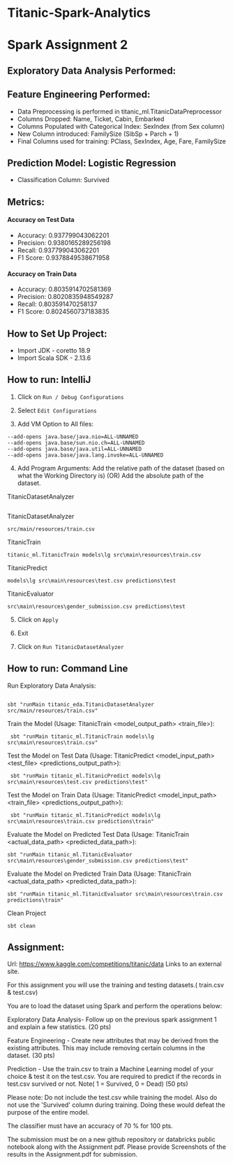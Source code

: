 # Titanic-Spark-Analytics
# Spark Assignment 2

## Exploratory Data Analysis Performed:

## Feature Engineering Performed:
- Data Preprocessing is performed in titanic_ml.TitanicDataPreprocessor
- Columns Dropped: Name, Ticket, Cabin, Embarked
- Columns Populated with Categorical Index: SexIndex (from Sex column)
- New Column introduced: FamilySize (SibSp + Parch + 1)
- Final Columns used for training: PClass, SexIndex, Age, Fare, FamilySize

## Prediction Model: Logistic Regression
- Classification Column: Survived

## Metrics:

#### Accuracy on Test Data
- Accuracy: 0.937799043062201
- Precision: 0.9380165289256198
- Recall: 0.937799043062201
- F1 Score: 0.9378849538671958

#### Accuracy on Train Data
- Accuracy: 0.8035914702581369
- Precision: 0.8020835948549287
- Recall: 0.803591470258137
- F1 Score: 0.8024560737183835

## How to Set Up Project:
- Import JDK - coretto 18.9
- Import Scala SDK - 2.13.6

## How to run: IntelliJ
1. Click on `Run / Debug Configurations`

2. Select `Edit Configurations`

3. Add VM Option to All files:
```
--add-opens java.base/java.nio=ALL-UNNAMED 
--add-opens java.base/sun.nio.ch=ALL-UNNAMED 
--add-opens java.base/java.util=ALL-UNNAMED 
--add-opens java.base/java.lang.invoke=ALL-UNNAMED 
```

4. Add Program Arguments:
   Add the relative path of the dataset (based on what the Working Directory is) (OR) Add the absolute path of the dataset.

TitanicDatasetAnalyzer 
```

```

TitanicDatasetAnalyzer
```
src/main/resources/train.csv
```

TitanicTrain
```
titanic_ml.TitanicTrain models\lg src\main\resources\train.csv
```

TitanicPredict
```
models\lg src\main\resources\test.csv predictions\test
```

TitanicEvaluator
```
src\main\resources\gender_submission.csv predictions\test
```

5. Click on `Apply`

6. Exit

7. Click on `Run TitanicDatasetAnalyzer`


## How to run: Command Line

Run Exploratory Data Analysis:
```

```
```
sbt "runMain titanic_eda.TitanicDatasetAnalyzer src/main/resources/train.csv"
```

Train the Model (Usage: TitanicTrain <model_output_path> <train_file>):
```
 sbt "runMain titanic_ml.TitanicTrain models\lg src\main\resources\train.csv" 
```

Test the Model on Test Data (Usage: TitanicPredict <model_input_path> <test_file> <predictions_output_path>):
```
 sbt "runMain titanic_ml.TitanicPredict models\lg src\main\resources\test.csv predictions\test"
```

Test the Model on Train Data (Usage: TitanicPredict <model_input_path> <train_file> <predictions_output_path>):
```
 sbt "runMain titanic_ml.TitanicPredict models\lg src\main\resources\train.csv predictions\train"
```

Evaluate the Model on Predicted Test Data (Usage: TitanicTrain <actual_data_path> <predicted_data_path>):
```
sbt "runMain titanic_ml.TitanicEvaluator src\main\resources\gender_submission.csv predictions\test"
```

Evaluate the Model on Predicted Train Data (Usage: TitanicTrain <actual_data_path> <predicted_data_path>):
```
sbt "runMain titanic_ml.TitanicEvaluator src\main\resources\train.csv predictions\train"
```

Clean Project
```
sbt clean
```

## Assignment:

Url: https://www.kaggle.com/competitions/titanic/data Links to an external site.

For this assignment you will use the training and testing datasets.( train.csv & test.csv)

You are to load the dataset using Spark and perform the operations below:



Exploratory Data Analysis- Follow up on the previous spark assignment 1 and explain a few statistics. (20 pts)

Feature Engineering - Create new attributes that may be derived from the existing attributes. This may include removing certain columns in the dataset. (30 pts)

Prediction - Use the train.csv to train a Machine Learning model of your choice & test it on the test.csv. You are required to predict if the records in test.csv survived or not. Note( 1 = Survived, 0 = Dead) (50 pts)

Please note: Do not include the test.csv while training the model. Also do not use the 'Survived' column during training. Doing these would defeat the purpose of the entire model.



The classifier must have an accuracy of 70 % for 100 pts.

The submission must be on a new github repository or databricks public notebook along with the Assignment pdf. Please provide Screenshots of the results in the Assignment.pdf for submission.